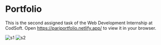 # Portfolio
This is the second assigned task of the Web Development Internship at CodSoft. Open https://pariportfolio.netlify.app/ to view it in your browser.

![s1](https://github.com/PariBainsla/Portfolio/assets/153187084/d3fd55b5-66a4-42cf-98d5-dcb2562c67fd)
![s2](https://github.com/PariBainsla/Portfolio/assets/153187084/7a178e57-d886-488f-91f2-2f65dc056dbf)
